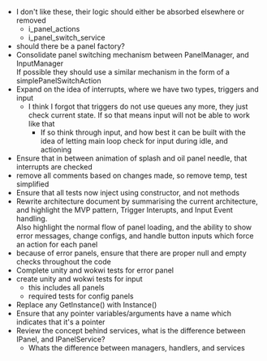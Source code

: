 * I don't like these, their logic should either be absorbed elsewhere or removed
    * i_panel_actions
    * i_panel_switch_service
* should there be a panel factory?
* Consolidate panel switching mechanism between PanelManager, and InputManager  
If possible they should use a similar mechanism in the form of a simplePanelSwitchAction
* Expand on the idea of interrupts, where we have two types, triggers and input
    * I think I forgot that triggers do not use queues any more, they just check current state. If so that means input will not be able to work like that
        * If so think through input, and how best it can be built with the idea of letting main loop check for input during idle, and actioning
* Ensure that in between animation of splash and oil panel needle, that interrupts are checked
* remove all comments based on changes made, so remove temp, test simplified
* Ensure that all tests now inject using constructor, and not methods
* Rewrite architecture document by summarising the current architecture, and highlight the MVP pattern, Trigger Interupts, and Input Event handling.  
Also highlight the normal flow of panel loading, and the ability to show error messages, change configs, and handle button inputs which force an action for each panel
* because of error panels, ensure that there are proper null and empty checks throughout the code
* Complete unity and wokwi tests for error panel
* create unity and wokwi tests for input
    * this includes all panels
    * required tests for config panels
* Replace any GetInstance() with Instance()
* Ensure that any pointer variables/arguments have a name which indicates that it's a pointer
* Review the concept behind services, what is the difference between IPanel, and IPanelService?
    * Whats the difference between managers, handlers, and services